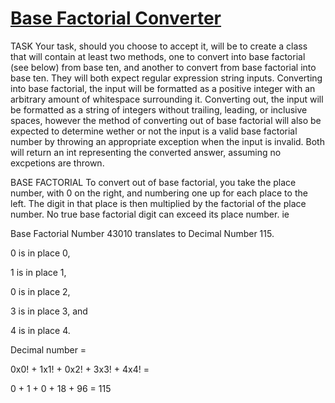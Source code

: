 # [Base Factorial Converter](https://www.codewars.com/kata/base-factorial-converter "https://www.codewars.com/kata/5755222afbe6333e3c000088")

TASK Your task, should you choose to accept it, will be to create a class that will contain at least two methods, one to convert into base factorial (see below) from base ten, and another to convert from base factorial into base ten. 
  They will both expect regular expression string inputs. Converting into base factorial, the input will be formatted as a positive integer with an arbitrary amount of whitespace surrounding it. Converting out, the input will be formatted as a string of integers without trailing, leading, or inclusive spaces, however the method of converting out of base factorial will also be expected to determine wether or not the input is a valid base factorial number by throwing an appropriate exception when the input is invalid. Both will return an int representing the converted answer, assuming no excpetions are thrown.

BASE FACTORIAL
To convert out of base factorial, you take the place number, with 0 on the right, and numbering one up for each place to the left. The digit in that place is then multiplied by the factorial of the place number. No true base factorial digit can exceed its place number.
ie

Base Factorial Number 43010 translates to Decimal Number 115. 

0 is in place 0, 

1 is in place 1, 

0 is in place 2, 

3 is in place 3, and 

4 is in place 4. 

Decimal number = 

0x0! + 1x1! + 0x2! + 3x3! + 4x4! = 

0 + 1 + 0 + 18 + 96 = 115 